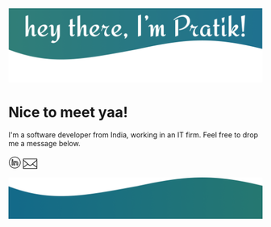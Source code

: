 <img src="https://github.com/praaatik/praaatik/blob/master/header.png">

# Nice to meet yaa! 

I'm a software developer from India, working in an IT firm. Feel free to drop me a message below.

<a href="https://www.linkedin.com/in/pratik1320/"><img src="https://github.com/praaatik/praaatik/blob/master/linkedin-circled-shake.gif" width="25px" height="25px" /></a>
<a href="mailto:pratikkulkarni1307@gmail.com"><img src="https://github.com/praaatik/praaatik/blob/master/subscribe-1.gif" width="28px" height="28px" /></a>


<img src="https://github.com/praaatik/praaatik/blob/master/footer.png">
